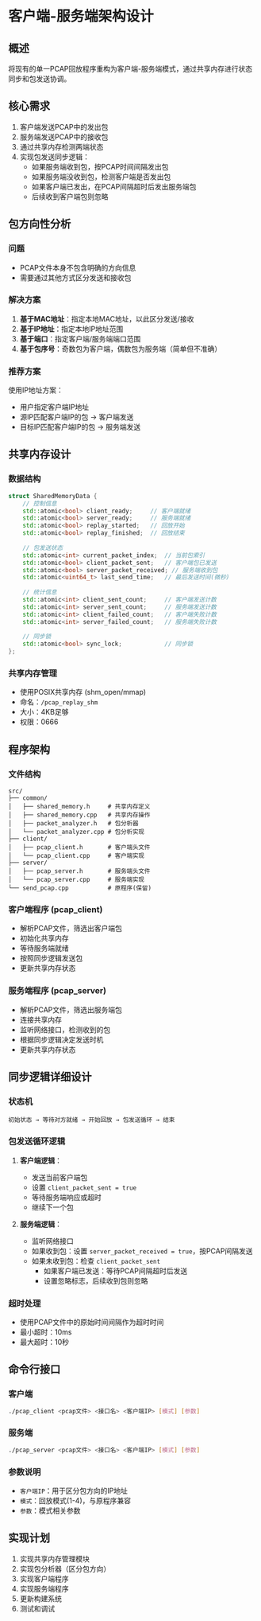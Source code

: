 # 客户端-服务端架构设计

## 概述
将现有的单一PCAP回放程序重构为客户端-服务端模式，通过共享内存进行状态同步和包发送协调。

## 核心需求
1. 客户端发送PCAP中的发出包
2. 服务端发送PCAP中的接收包
3. 通过共享内存检测两端状态
4. 实现包发送同步逻辑：
   - 如果服务端收到包，按PCAP时间间隔发出包
   - 如果服务端没收到包，检测客户端是否发出包
   - 如果客户端已发出，在PCAP间隔超时后发出服务端包
   - 后续收到客户端包则忽略

## 包方向性分析

### 问题
- PCAP文件本身不包含明确的方向信息
- 需要通过其他方式区分发送和接收包

### 解决方案
1. **基于MAC地址**：指定本地MAC地址，以此区分发送/接收
2. **基于IP地址**：指定本地IP地址范围
3. **基于端口**：指定客户端/服务端端口范围
4. **基于包序号**：奇数包为客户端，偶数包为服务端（简单但不准确）

### 推荐方案
使用IP地址方案：
- 用户指定客户端IP地址
- 源IP匹配客户端IP的包 → 客户端发送
- 目标IP匹配客户端IP的包 → 服务端发送

## 共享内存设计

### 数据结构
```cpp
struct SharedMemoryData {
    // 控制信息
    std::atomic<bool> client_ready;     // 客户端就绪
    std::atomic<bool> server_ready;     // 服务端就绪
    std::atomic<bool> replay_started;   // 回放开始
    std::atomic<bool> replay_finished;  // 回放结束
    
    // 包发送状态
    std::atomic<int> current_packet_index;  // 当前包索引
    std::atomic<bool> client_packet_sent;   // 客户端包已发送
    std::atomic<bool> server_packet_received; // 服务端收到包
    std::atomic<uint64_t> last_send_time;   // 最后发送时间(微秒)
    
    // 统计信息
    std::atomic<int> client_sent_count;     // 客户端发送计数
    std::atomic<int> server_sent_count;     // 服务端发送计数
    std::atomic<int> client_failed_count;   // 客户端失败计数
    std::atomic<int> server_failed_count;   // 服务端失败计数
    
    // 同步锁
    std::atomic<bool> sync_lock;            // 同步锁
};
```

### 共享内存管理
- 使用POSIX共享内存 (shm_open/mmap)
- 命名：`/pcap_replay_shm`
- 大小：4KB足够
- 权限：0666

## 程序架构

### 文件结构
```
src/
├── common/
│   ├── shared_memory.h     # 共享内存定义
│   ├── shared_memory.cpp   # 共享内存操作
│   ├── packet_analyzer.h   # 包分析器
│   └── packet_analyzer.cpp # 包分析实现
├── client/
│   ├── pcap_client.h       # 客户端头文件
│   └── pcap_client.cpp     # 客户端实现
├── server/
│   ├── pcap_server.h       # 服务端头文件
│   └── pcap_server.cpp     # 服务端实现
└── send_pcap.cpp           # 原程序(保留)
```

### 客户端程序 (pcap_client)
- 解析PCAP文件，筛选出客户端包
- 初始化共享内存
- 等待服务端就绪
- 按照同步逻辑发送包
- 更新共享内存状态

### 服务端程序 (pcap_server)
- 解析PCAP文件，筛选出服务端包
- 连接共享内存
- 监听网络接口，检测收到的包
- 根据同步逻辑决定发送时机
- 更新共享内存状态

## 同步逻辑详细设计

### 状态机
```
初始状态 → 等待对方就绪 → 开始回放 → 包发送循环 → 结束
```

### 包发送循环逻辑
1. **客户端逻辑**：
   - 发送当前客户端包
   - 设置 `client_packet_sent = true`
   - 等待服务端响应或超时
   - 继续下一个包

2. **服务端逻辑**：
   - 监听网络接口
   - 如果收到包：设置 `server_packet_received = true`，按PCAP间隔发送
   - 如果未收到包：检查 `client_packet_sent`
     - 如果客户端已发送：等待PCAP间隔超时后发送
     - 设置忽略标志，后续收到包则忽略

### 超时处理
- 使用PCAP文件中的原始时间间隔作为超时时间
- 最小超时：10ms
- 最大超时：10秒

## 命令行接口

### 客户端
```bash
./pcap_client <pcap文件> <接口名> <客户端IP> [模式] [参数]
```

### 服务端
```bash
./pcap_server <pcap文件> <接口名> <客户端IP> [模式] [参数]
```

### 参数说明
- `客户端IP`：用于区分包方向的IP地址
- `模式`：回放模式(1-4)，与原程序兼容
- `参数`：模式相关参数

## 实现计划
1. 实现共享内存管理模块
2. 实现包分析器（区分包方向）
3. 实现客户端程序
4. 实现服务端程序
5. 更新构建系统
6. 测试和调试